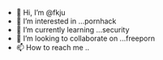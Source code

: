 - 👋 Hi, I’m @fkju
- 👀 I’m interested in ...pornhack
- 🌱 I’m currently learning ...security
- 💞️ I’m looking to collaborate on ...freeporn
- 📫 How to reach me ..

<!---
fkju/fkju is a ✨ special ✨ repository because its `README.md` (this file) appears on your GitHub profile.
You can click the Preview link to take a look at your changes.
--->
